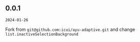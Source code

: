 ## 0.0.1

`2024-01-26`

Fork from `git@github.com:icui/ayu-adaptive.git` and change `list.inactiveSelectionBackground`
